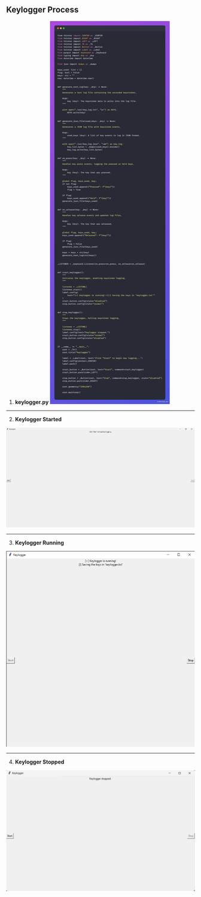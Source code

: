 ## Keylogger Process

1. **keylogger.py**
![Img](./docs/program.png)

---

2. **Keylogger Started**

![Keylogger Start](./docs/Keylogger-start.png)

---

3. **Keylogger Running**

![Keylogger Running](./docs/Keylogger-running.png)

---

4. **Keylogger Stopped**

![Keylogger Stop](./docs/Keylogger-stopped.png)
